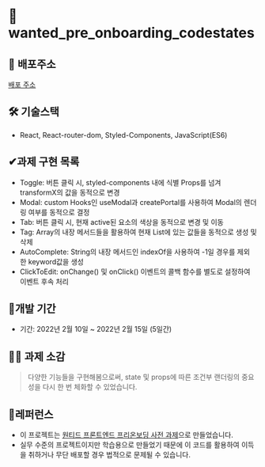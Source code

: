 

# 🧵wanted_pre_onboarding_codestates ##

## **📎 배포주소**
[배포 주소](https://jolly-cray-3e7871.netlify.app/)

## **🛠 기술스택**
- React, React-router-dom, Styled-Components, JavaScript(ES6)

## **✔과제 구현 목록**

- Toggle: 버튼 클릭 시, styled-components 내에 식별 Props를 넘겨 transformX의 값을 동적으로 변경
- Modal: custom Hooks인 useModal과 createPortal를 사용하여 Modal의 렌더링 여부를 동적으로 결정
- Tab: 버튼 클릭 시, 현재 active된 요소의 색상을 동적으로 변경 및 이동
- Tag: Array의 내장 메서드들을 활용하여 현재 List에 있는 값들을 동적으로 생성 및 삭제
- AutoComplete: String의 내장 메서드인 indexOf을 사용하여 -1일 경우를 제외 한 keyword값을 생성
- ClickToEdit: onChange() 및 onClick() 이벤트의 콜백 함수를 별도로 설정하여 이벤트 후속 처리

## **📆개발 기간**

- 기간: 2022년 2월 10일 ~ 2022년 2월 15일 (5일간)

## **👩‍🏫 과제 소감**
> 다양한 기능들을 구현해봄으로써, state 및 props에 따른 조건부 랜더링의 중요성을 다시 한 번 체화할 수 있었습니다.

## **📕레퍼런스**

- 이 프로젝트는 [원티드 프론트엔드 프리온보딩 사전 과제](https://www.wanted.co.kr/events/pre_onboarding_course_8)으로 만들었습니다.
- 실무 수준의 프로젝트이지만 학습용으로 만들었기 때문에 이 코드를 활용하여 이득을 취하거나 무단 배포할 경우 법적으로 문제될 수 있습니다.
